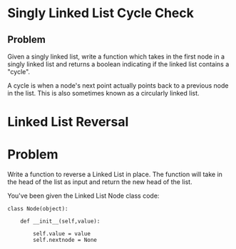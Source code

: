 # Singly Linked List Cycle Check
## Problem
Given a singly linked list, write a function which takes in the first node in a singly linked list and returns a boolean indicating if the linked list contains a "cycle".

A cycle is when a node's next point actually points back to a previous node in the list. This is also sometimes known as a circularly linked list.

# Linked List Reversal
# Problem
Write a function to reverse a Linked List in place. The function will take in the head of the list as input and return the new head of the list.


You've been given the Linked List Node class code:

    class Node(object):
    
        def __init__(self,value):
            
            self.value = value
            self.nextnode = None